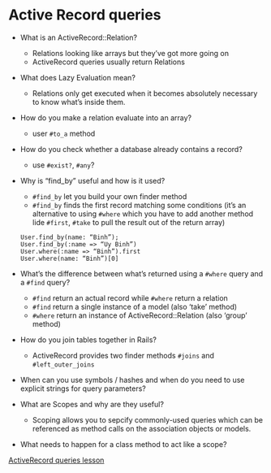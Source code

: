 # Active Record queries

* What is an ActiveRecord::Relation?
  * Relations looking like arrays but they’ve got more going on
  * ActiveRecord queries usually return Relations 

* What does Lazy Evaluation mean?
  * Relations only get executed when it becomes absolutely necessary to know what’s inside them.

* How do you make a relation evaluate into an array?
  * user `#to_a` method

* How do you check whether a database already contains a record?
  * use `#exist?`, `#any`?

* Why is “find_by” useful and how is it used?
  * `#find_by` let you build your own finder method
  * `#find_by` finds the first record matching some conditions
(it’s an alternative to using `#where` which you have to add another method lide `#first`, `#take` to pull the result out of the return array)
  ```
  User.find_by(name: “Binh”);
  User.find_by(:name => “Uy Binh”)
  User.where(:name => “Binh”).first
  User.where(name: “Binh”)[0]
  ```

* What’s the difference between what’s returned using a  `#where` query and a  `#find` query?
  * `#find` return an actual record while `#where` return a relation
  * `#find` return a single instance of a model (also ‘take’ method)
  * `#where` return an instance of ActiveRecord::Relation (also ‘group’ method)

* How do you join tables together in Rails?
  * ActiveRecord provides two finder methods `#joins` and `#left_outer_joins`

* When can you use symbols / hashes and when do you need to use explicit strings for query parameters?

* What are Scopes and why are they useful?
  * Scoping allows you to sepcify commonly-used queries which can be referenced as method calls on the association objects or models.

* What needs to happen for a class method to act like a scope?

[ActiveRecord queries lesson](https://www.theodinproject.com/courses/ruby-on-rails/lessons/active-record-queries)




